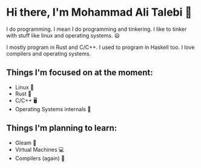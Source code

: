 # Hi there, I'm Mohammad Ali Talebi 🦫

I do programming. I mean I do programming and tinkering. I like to tinker with stuff like linux and operating systems. 😃

I mostly program in Rust and C/C++. I used to program in Haskell too. I love compilers and operating systems. 

## Things I'm focused on at the moment:
- Linux 🐧
- Rust 🦀
- C/C++ 🖥️
- Operating Systems internals 💽

## Things I'm planning to learn: 
- Gleam 💫
- Virtual Machines 💻
- Compilers (again) 🫠
